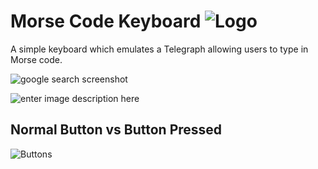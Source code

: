  
 Morse Code Keyboard  ![Logo](https://lh5.googleusercontent.com/6Xy54Sv000E9aIxnkrXwszoFShekCopmZPvLovkPIPq7ZK6C67XHupvD8fsL5tDG9Zd549sCOY_PgI8=w2880-h1552)
===================
A simple keyboard which emulates a Telegraph allowing users to type in Morse code.


![google search screenshot](https://lh3.googleusercontent.com/m26t2zNPTb5UVj6vMaLVfqYF4e5NSN6BeifyyC7vCqx1RyEcrg1GwjeAX2katOGnrP1nrOb0u-clr8w=w2880-h1552)

![enter image description here](https://lh6.googleusercontent.com/QvPSGIuY6b2YNcsGXUTIBTABjUi5f3ZRkQTaLhT3AEfKXcKnWpveBccjOt3pVakWTDDkjsCThLNZRko=w2880-h1552)


Normal Button vs Button Pressed
-------------------------------
![Buttons](https://lh4.googleusercontent.com/7lbeMhv2kGpjqw1sMhhXigcKCARXXf_u5HT5dWTMt088qVVx6uiuSwODCpDM5bYfSWz1r1d_C54Ni3k=w2880-h1552)
